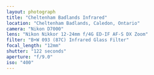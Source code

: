 ```yaml
---
layout: photograph
title: "Cheltenham Badlands Infrared"
location: "Cheltenham Badlands, Caledon, Ontario"
camera: "Nikon D7000"
lens: "Nikon Nikkor 12-24mm f/4G ED-IF AF-S DX Zoom"
filter: "B+W 093 (87C) Infrared Glass Filter"
focal_length: "12mm"
shutter: "122 seconds"
aperture: "f/9.0"
iso: "400"
---
```

